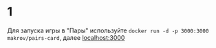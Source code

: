 # 1
Для запуска игры в "Пары" используйте `docker run -d -p 3000:3000 makrov/pairs-card`, далее [localhost:3000](http://localhost:3000/)

